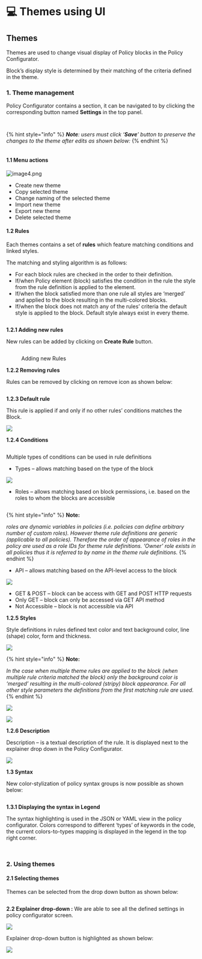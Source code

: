 # 💻 Themes using UI

## **Themes**

Themes are used to change visual display of Policy blocks in the Policy Configurator.

Block’s display style is determined by their matching of the criteria defined in the theme.

### **1. Theme management**

Policy Configurator contains a section, it can be navigated to by clicking the corresponding button named **Settings** in the top panel.

<figure><img src="../../../../.gitbook/assets/0 (5) (1).png" alt=""><figcaption></figcaption></figure>

<figure><img src="../../../../.gitbook/assets/1 (5) (1).png" alt=""><figcaption></figcaption></figure>

{% hint style="info" %}
_**Note**: users must click ‘**Save**’ button to preserve the changes to the theme after edits as shown below:_
{% endhint %}

<figure><img src="../../../../.gitbook/assets/2 (5) (1).png" alt=""><figcaption></figcaption></figure>

#### **1.1 Menu actions**

![image4.png](<../../../../.gitbook/assets/3 (6).png>)

* Create new theme
* Copy selected theme
* Change naming of the selected theme
* Import new theme
* Export new theme
* Delete selected theme

#### **1.2 Rules**

Each themes contains a set of **rules** which feature matching conditions and linked styles.

The matching and styling algorithm is as follows:

* For each block rules are checked in the order to their definition.
* If/when Policy element (block) satisfies the condition in the rule the style from the rule definition is applied to the element.
* If/when the block satisfied more than one rule all styles are ‘merged’ and applied to the block resulting in the multi-colored blocks.
* If/when the block does not match any of the rules’ criteria the default style is applied to the block. Default style always exist in every theme.

<figure><img src="../../../../.gitbook/assets/4 (4).png" alt=""><figcaption></figcaption></figure>

**1.2.1 Adding new rules**

New rules can be added by clicking on **Create Rule** button.

<figure><img src="../../../../.gitbook/assets/5 (4) (1).png" alt=""><figcaption><p>Adding new Rules</p></figcaption></figure>

**1.2.2 Removing rules**

Rules can be removed by clicking on remove icon as shown below:

<figure><img src="../../../../.gitbook/assets/6 (4).png" alt=""><figcaption></figcaption></figure>

**1.2.3 Default rule**

This rule is applied if and only if no other rules’ conditions matches the Block.

![](<../../../../.gitbook/assets/7 (5) (1).png>)

**1.2.4 Conditions**

<figure><img src="../../../../.gitbook/assets/8 (5).png" alt=""><figcaption></figcaption></figure>

Multiple types of conditions can be used in rule definitions

* Types – allows matching based on the type of the block

![](<../../../../.gitbook/assets/9 (4) (1).png>)

* Roles – allows matching based on block permissions, i.e. based on the roles to whom the blocks are accessible

<figure><img src="../../../../.gitbook/assets/10 (5) (1).png" alt=""><figcaption></figcaption></figure>

{% hint style="info" %}
**Note:**

_roles are dynamic variables in policies (i.e. policies can define arbitrary number of custom roles). However theme rule definitions are generic (applicable to all policies). Therefore the order of appearance of roles in the policy are used as a role IDs for theme rule definitions. ‘Owner’ role exists in all policies thus it is referred to by name in the theme rule definitions._
{% endhint %}

* API – allows matching based on the API-level access to the block

![](<../../../../.gitbook/assets/11 (6).png>)

* GET & POST – block can be access with GET and POST HTTP requests
* Only GET – block can only be accessed via GET API method
* Not Accessible – block is not accessible via API

**1.2.5 Styles**

Style definitions in rules defined text color and text background color, line (shape) color, form and thickness.

![](<../../../../.gitbook/assets/12 (5).png>)

{% hint style="info" %}
**Note:**

_In the case when multiple theme rules are applied to the block (when multiple rule criteria matched the block) only the background color is ‘merged’ resulting in the multi-colored (stripy) block appearance. For all other style parameters the definitions from the first matching rule are used._
{% endhint %}

![](<../../../../.gitbook/assets/13 (5).png>)

![](<../../../../.gitbook/assets/14 (5).png>)

**1.2.6 Description**

Description – is a textual description of the rule. It is displayed next to the explainer drop down in the Policy Configurator.

![](<../../../../.gitbook/assets/15 (4) (1).png>)

**1.3 Syntax**

New color-stylization of policy syntax groups is now possible as shown below:

<figure><img src="../../../../.gitbook/assets/image (33) (3).png" alt=""><figcaption></figcaption></figure>

**1.3.1 Displaying the syntax in Legend**

The syntax highlighting is used in the JSON or YAML view in the policy configurator. Colors correspond to different ‘types’ of keywords in the code, the current colors-to-types mapping is displayed in the legend in the top right corner.

<figure><img src="broken-reference" alt=""><figcaption></figcaption></figure>

<figure><img src="../../../../.gitbook/assets/image (36).png" alt=""><figcaption></figcaption></figure>

### **2. Using themes**

#### **2.1 Selecting themes**

Themes can be selected from the drop down button as shown below:

<figure><img src="../../../../.gitbook/assets/16 (4) (1).png" alt=""><figcaption></figcaption></figure>

**2.2 Explainer drop-down :** We are able to see all the defined settings in policy configurator screen.

![](<../../../../.gitbook/assets/17 (4).png>)

Explainer drop-down button is highlighted as shown below:

![](<../../../../.gitbook/assets/18 (4).png>)
